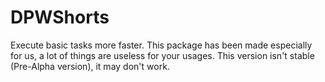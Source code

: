# DPWShorts
 Execute basic tasks more faster.
 This package has been made especially for us, a lot of things are useless for your usages.
 This version isn't stable (Pre-Alpha version), it may don't work.
